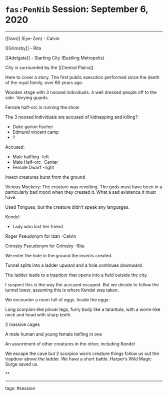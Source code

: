 # `fas:PenNib` Session: September 6, 2020
---

[[Izan]] (Eye-Zen) - Calvin

[[Grimsby]] - Rita

[[Adelgate]] - Starting City (Bustling Metropolis)

City is surrounded by the [[Central Plains]]

Here to cover a story. The first public execution performed since the death of the royal family, over 60 years ago.

Wooden stage with 3 noosed individuals. 4 well dressed people off to the side. Varying guards.

Female half-orc is running the show

The 3 noosed individuals are accused of kidnapping and killing?:
- Duke garion fischer
- Edmund vincent camp
- ?

Accused:
- Male halfling -left
- Male Half-orc -Center
- Female Dwarf -right

Insect creatures burst from the ground

Vicious Mockery:
The creature was revolting. The gods must have been in a particularly bad mood when they created it. What a sad existence it must have.

Used Tongues, but the creature didn’t speak any languages.

 
Kendel 
- Lady who lost her friend

Roger Pseudonym for Izan -Calvin

Crimsby Pseudonym for Grimsby -Rita

  

We enter the hole in the ground the insects created.

Tunnel splits into a ladder upward and a hole continues downward.

  

The ladder leads to a trapdoor that opens into a field outside the city.

  

I suspect this is the way the accused escaped. But we decide to follow the tunnel lower, assuming this is where Kendel was taken.

  

We encounter a room full of eggs. Inside the eggs:

Long scorpion-like pincer legs, furry body like a tarantula, with a worm-like neck and head with sharp teeth.

  

2 massive cages

A male human and young female tiefling in one

An assortment of other creatures in the other, including Kendel

  

We escape the cave but 2 scorpion worm creature things follow us out the trapdoor above the ladder. We have a short battle. Harper’s Wild Magic Surge saved us.

**

---

tags: #session